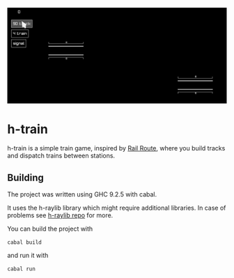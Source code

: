 ![](./docs/h-train.gif)

h-train
===

h-train is a simple train game, inspired by [Rail Route](https://store.steampowered.com/app/1124180/Rail_Route/), where you build tracks and dispatch trains between stations.

Building
--------

The project was written using GHC 9.2.5 with cabal.

It uses the h-raylib library which might require additional libraries. In case of problems see [h-raylib repo](https://github.com/Anut-py/h-raylib?tab=readme-ov-file#platform-specific-requirements) for more.

You can build the project with
```
cabal build
```
and run it with
```
cabal run
```
